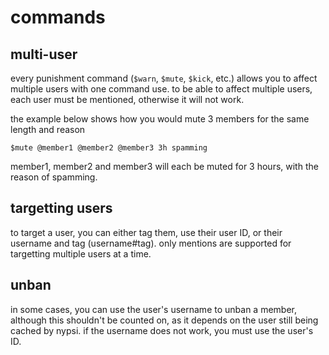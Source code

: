 # commands

## multi-user

every punishment command (`$warn`, `$mute`, `$kick`, etc.) allows you to affect multiple users with one command use. to be
able to affect multiple users, each user must be mentioned, otherwise it will not work.

the example below shows how you would mute 3 members for the same length and reason

```
$mute @member1 @member2 @member3 3h spamming
```

member1, member2 and member3 will each be muted for 3 hours, with the reason of spamming.

## targetting users

to target a user, you can either tag them, use their user ID, or their username and tag (username#tag). only mentions are
supported for targetting multiple users at a time.

## unban

in some cases, you can use the user's username to unban a member, although this shouldn't be counted on, as it depends on the
user still being cached by nypsi. if the username does not work, you must use the user's ID.
